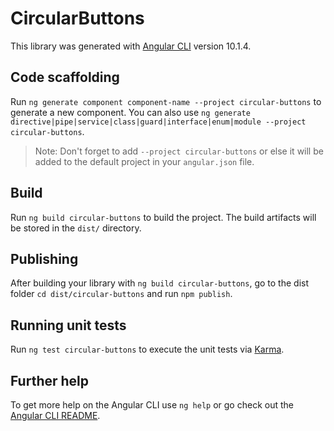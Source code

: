 # CircularButtons

This library was generated with [Angular CLI](https://github.com/angular/angular-cli) version 10.1.4.

## Code scaffolding

Run `ng generate component component-name --project circular-buttons` to generate a new component. You can also use `ng generate directive|pipe|service|class|guard|interface|enum|module --project circular-buttons`.
> Note: Don't forget to add `--project circular-buttons` or else it will be added to the default project in your `angular.json` file. 

## Build

Run `ng build circular-buttons` to build the project. The build artifacts will be stored in the `dist/` directory.

## Publishing

After building your library with `ng build circular-buttons`, go to the dist folder `cd dist/circular-buttons` and run `npm publish`.

## Running unit tests

Run `ng test circular-buttons` to execute the unit tests via [Karma](https://karma-runner.github.io).

## Further help

To get more help on the Angular CLI use `ng help` or go check out the [Angular CLI README](https://github.com/angular/angular-cli/blob/master/README.md).
